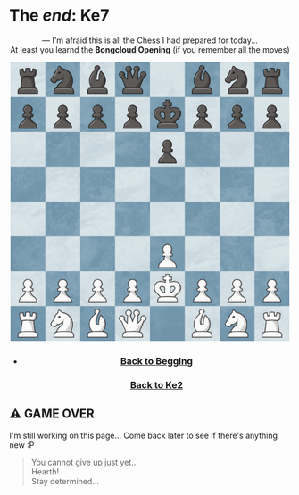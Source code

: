 # The *end*: Ke7
 <p align="center">
  — I'm afraid this is all the Chess I had prepared for today... <br />
   At least you learnd the <b>Bongcloud Opening</b> (if you remember all the moves)
</p>
<div align="center">
<img src="https://raw.githubusercontent.com/slaywithoutd/slaywithoutd/main/ke7board.png" alt="Chess Board e7" width="500"/>


- <h3><a href="README.md">Back to <b>Begging</b></a></h3>
  <h3><a href="e2.md">Back to Ke2</a></h3>
</div>

## ⚠️ GAME OVER
 I'm still working on this page... Come back later to see if there's anything new :P
>You cannot give up just yet... <br />
Hearth! <br />
Stay determined...


